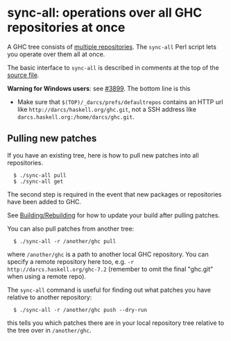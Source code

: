 # sync-all: operations over all GHC repositories at once


A GHC tree consists of [multiple repositories](repositories). The `sync-all` Perl script lets you operate over them all at once.


The basic interface to `sync-all` is described in comments at the top of the [ source file](http://darcs.haskell.org/ghc/sync-all).

**Warning for Windows users**: see [\#3899](https://gitlab.haskell.org//ghc/ghc/issues/3899). The bottom line is this

- Make sure that `$(TOP)/_darcs/prefs/defaultrepos` contains an HTTP url like `http://darcs/haskell.org/ghc.git`, not a SSH address like `darcs.haskell.org:/home/darcs/ghc.git`.

## Pulling new patches


If you have an existing tree, here is how to pull new patches into all repositories.

```wiki
  $ ./sync-all pull
  $ ./sync-all get
```


The second step is required in the event that new packages or repositories have been added to GHC.


See [Building/Rebuilding](building/rebuilding) for how to update your build after pulling patches.


You can also pull patches from another tree:

```wiki
  $ ./sync-all -r /another/ghc pull
```


where `/another/ghc` is a path to another local GHC repository.  You can specify a remote repository here too, e.g. `-r http://darcs.haskell.org/ghc-7.2` (remember to omit the final "ghc.git" when using a remote repo).


The `sync-all` command is useful for finding out what patches you have relative to another repository:

```wiki
  $ ./sync-all -r /another/ghc push --dry-run
```


this tells you which patches there are in your local repository tree relative to the tree over in `/another/ghc`.
